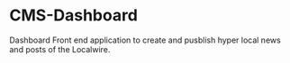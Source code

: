 # CMS-Dashboard
Dashboard Front end application to create and pusblish hyper local news and posts of the Localwire.
